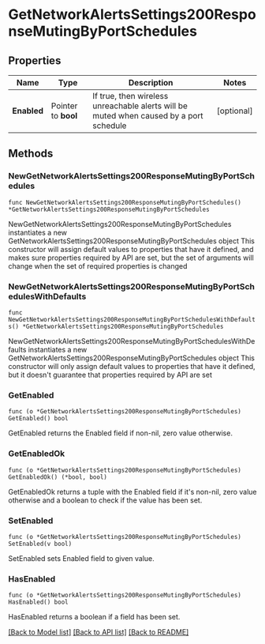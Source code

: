# GetNetworkAlertsSettings200ResponseMutingByPortSchedules

## Properties

Name | Type | Description | Notes
------------ | ------------- | ------------- | -------------
**Enabled** | Pointer to **bool** | If true, then wireless unreachable alerts will be muted when caused by a port schedule | [optional] 

## Methods

### NewGetNetworkAlertsSettings200ResponseMutingByPortSchedules

`func NewGetNetworkAlertsSettings200ResponseMutingByPortSchedules() *GetNetworkAlertsSettings200ResponseMutingByPortSchedules`

NewGetNetworkAlertsSettings200ResponseMutingByPortSchedules instantiates a new GetNetworkAlertsSettings200ResponseMutingByPortSchedules object
This constructor will assign default values to properties that have it defined,
and makes sure properties required by API are set, but the set of arguments
will change when the set of required properties is changed

### NewGetNetworkAlertsSettings200ResponseMutingByPortSchedulesWithDefaults

`func NewGetNetworkAlertsSettings200ResponseMutingByPortSchedulesWithDefaults() *GetNetworkAlertsSettings200ResponseMutingByPortSchedules`

NewGetNetworkAlertsSettings200ResponseMutingByPortSchedulesWithDefaults instantiates a new GetNetworkAlertsSettings200ResponseMutingByPortSchedules object
This constructor will only assign default values to properties that have it defined,
but it doesn't guarantee that properties required by API are set

### GetEnabled

`func (o *GetNetworkAlertsSettings200ResponseMutingByPortSchedules) GetEnabled() bool`

GetEnabled returns the Enabled field if non-nil, zero value otherwise.

### GetEnabledOk

`func (o *GetNetworkAlertsSettings200ResponseMutingByPortSchedules) GetEnabledOk() (*bool, bool)`

GetEnabledOk returns a tuple with the Enabled field if it's non-nil, zero value otherwise
and a boolean to check if the value has been set.

### SetEnabled

`func (o *GetNetworkAlertsSettings200ResponseMutingByPortSchedules) SetEnabled(v bool)`

SetEnabled sets Enabled field to given value.

### HasEnabled

`func (o *GetNetworkAlertsSettings200ResponseMutingByPortSchedules) HasEnabled() bool`

HasEnabled returns a boolean if a field has been set.


[[Back to Model list]](../README.md#documentation-for-models) [[Back to API list]](../README.md#documentation-for-api-endpoints) [[Back to README]](../README.md)


